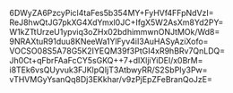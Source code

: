 6DWyZA6PzcyPicl4taFes5b354MY+FyHVf4FFpNdVzI=
ReJ8hwQtJG7pkXG4XdYmxl0JC+IfgX5W2AsXm8Yd2PY=
W1kZTtUrzeU1ypviq3oZHx02bdhimmwnONJtMOk/Wd8=
9NRAXtuR91duu8KNeeWa1YlFyv4iI3AuHASyAziXofo=
VOCSO08S5A78G5K2IYEQM39f3PtGI4xR9hBRv7QnLDQ=
Jh0Ct+qFbrFAaFcCY5sGKQ++7+dIXljiYiDEl/x0BrM=
i8TEk6vsQUyvuk3FJKlpQIjT3AtbwyRR/S2SbPIy3Pw=
vTHVMGyYsanQq8Dj3EKkhar/v9zPjEpZFeBranQoJzE=
